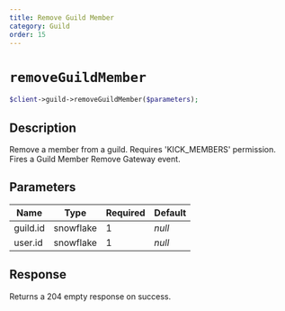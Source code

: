 ```yaml
---
title: Remove Guild Member
category: Guild
order: 15
---
```


# `removeGuildMember`

```php
$client->guild->removeGuildMember($parameters);
```

## Description

Remove a member from a guild. Requires &#039;KICK_MEMBERS&#039; permission.  Fires a Guild Member Remove Gateway event.

## Parameters


Name | Type | Required | Default
--- | --- | --- | ---
guild.id | snowflake | 1 | *null*
user.id | snowflake | 1 | *null*

## Response

Returns a 204 empty response on success.

